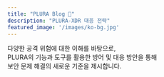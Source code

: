 ```yaml
---
title: "PLURA Blog 🎅"
description: "PLURA-XDR 대응 전략"
featured_image: '/images/ko-bg.jpg'
---
```


다양한 공격 위험에 대한 이해를 바탕으로,  
PLURA의 기능과 도구를 활용한 방어 및 대응 방안을 통해  
보안 문제 해결의 새로운 기준을 제시합니다.
